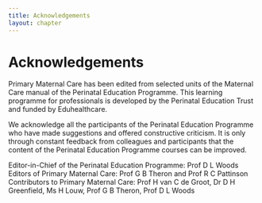 ```yaml
---
title: Acknowledgements
layout: chapter
---
```


# Acknowledgements

Primary Maternal Care has been edited from selected units of the Maternal Care manual of the Perinatal Education Programme. This learning programme for professionals is developed by the Perinatal Education Trust and funded by Eduhealthcare.

We acknowledge all the participants of the Perinatal Education Programme who have made suggestions and offered constructive criticism. It is only through constant feedback from colleagues and participants that the content of the Perinatal Education Programme courses can be improved.

Editor-in-Chief of the Perinatal Education Programme: Prof D L Woods
Editors of Primary Maternal Care: Prof G B Theron and Prof R C Pattinson
Contributors to Primary Maternal Care: Prof H van C de Groot, Dr D H Greenfield, Ms H Louw, Prof G B Theron, Prof D L Woods
